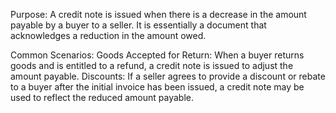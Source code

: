 Purpose: A credit note is issued when there is a decrease in the amount payable by a buyer to a seller. It is essentially a document that acknowledges a reduction in the amount owed.

Common Scenarios:
Goods Accepted for Return: When a buyer returns goods and is entitled to a refund, a credit note is issued to adjust the amount payable.
Discounts: If a seller agrees to provide a discount or rebate to a buyer after the initial invoice has been issued, a credit note may be used to reflect the reduced amount payable.